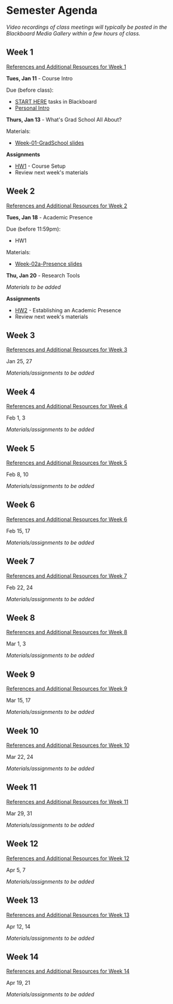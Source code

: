# Semester Agenda

*Video recordings of class meetings will typically be posted in the Blackboard Media Gallery within a few hours of class.*

## Week 1
[References and Additional Resources for Week 1](resources.md#week-1)

**Tues, Jan 11** - Course Intro

Due (before class):
* [START HERE](https://www.blackboard.odu.edu/webapps/blackboard/content/listContentEditable.jsp?content_id=_10497348_1&course_id=_394465_1&mode=reset) tasks in Blackboard
* [Personal Intro](https://www.blackboard.odu.edu/webapps/discussionboard/do/forum?action=list_threads&course_id=_394465_1&nav=discussion_board_entry&conf_id=_457421_1&forum_id=_495768_1)

**Thurs, Jan 13** - What's Grad School All About?

Materials:
* [Week-01-GradSchool slides](https://docs.google.com/presentation/d/1zQod31-t-DK8C1j-N2G5ErRlwBofrDSvD6aShOs28NE/edit#slide=id.p1)

**Assignments**
* [HW1](HW1.md) - Course Setup
* Review next week's materials

## Week 2
[References and Additional Resources for Week 2](resources.md#week-2)

**Tues, Jan 18** - Academic Presence

Due (before 11:59pm): 
* HW1

Materials: 
* [Week-02a-Presence slides](https://docs.google.com/presentation/d/1s9XfcjeoucAl563yx_1_iK6Sr7aLUrr4UtrDz2bXHQk/edit?usp=sharing)

**Thu, Jan 20** - Research Tools

*Materials to be added*

**Assignments**
* [HW2](HW2.md) - Establishing an Academic Presence
* Review next week's materials

## Week 3
[References and Additional Resources for Week 3](resources.md#week-3)

Jan 25, 27


*Materials/assignments to be added*

## Week 4
[References and Additional Resources for Week 4](resources.md#week-4)

Feb 1, 3


*Materials/assignments to be added*

## Week 5
[References and Additional Resources for Week 5](resources.md#week-5)

Feb 8, 10


*Materials/assignments to be added*

## Week 6
[References and Additional Resources for Week 6](resources.md#week-6)

Feb 15, 17


*Materials/assignments to be added*

## Week 7
[References and Additional Resources for Week 7](resources.md#week-7)

Feb 22, 24


*Materials/assignments to be added*

## Week 8
[References and Additional Resources for Week 8](resources.md#week-8)

Mar 1, 3

*Materials/assignments to be added*

## Week 9
[References and Additional Resources for Week 9](resources.md#week-9)

Mar 15, 17


*Materials/assignments to be added*

## Week 10
[References and Additional Resources for Week 10](resources.md#week-10)

Mar 22, 24


*Materials/assignments to be added*

## Week 11
[References and Additional Resources for Week 11](resources.md#week-11)

Mar 29, 31


*Materials/assignments to be added*

## Week 12
[References and Additional Resources for Week 12](resources.md#week-12)

Apr 5, 7


*Materials/assignments to be added*

## Week 13
[References and Additional Resources for Week 13](resources.md#week-13)

Apr 12, 14

*Materials/assignments to be added*

## Week 14
[References and Additional Resources for Week 14](resources.md#week-14)

Apr 19, 21


*Materials/assignments to be added*
